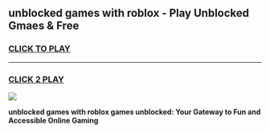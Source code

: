 
## unblocked games with roblox - Play Unblocked Gmaes & Free
<h3>
<a href="https://news.freeplayer.one?title=unblocked_games_with_roblox&ref=23F">CLICK TO PLAY</a></h3>
<hr>

<h3>
<a href="https://news.freeplayer.one?title=unblocked_games_with_roblox&ref=23F">CLICK 2 PLAY</a>
  
</h3>

<a href="https://news.freeplayer.one?title=unblocked_games_with_roblox&ref=23F/"><img src="https://clearcache.store/games.png"></a>


**unblocked games with roblox games unblocked: Your Gateway to Fun and Accessible Online Gaming**

